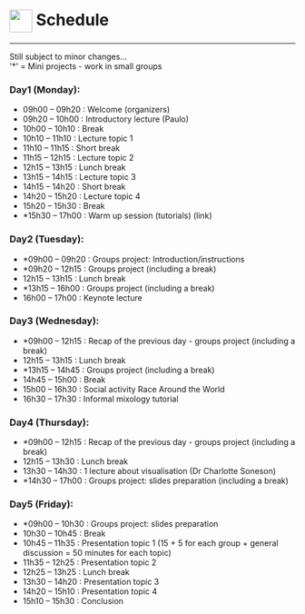 # <img border="0" src="https://www.svgrepo.com/show/158264/schedule.svg" width="40" height="40" style="vertical-align:middle;"> Schedule

***
Still subject to minor changes...
<br/>
'*' = Mini projects - work in small groups
<br/>

### Day1 (Monday):
* 09h00 – 09h20 : Welcome (organizers)
* 09h20 – 10h00 : Introductory lecture (Paulo)
* 10h00 – 10h10 : Break
* 10h10 – 11h10 : Lecture topic 1
* 11h10 – 11h15 : Short break
* 11h15 – 12h15 : Lecture topic 2
* 12h15 – 13h15 : Lunch break
* 13h15 – 14h15 : Lecture topic 3
* 14h15 – 14h20 : Short break
* 14h20 – 15h20 : Lecture topic 4
* 15h20 – 15h30 : Break
* *15h30 – 17h00 : Warm up session (tutorials) (link)


### Day2 (Tuesday):
* *09h00 – 09h20 : Groups project: Introduction/instructions
* *09h20 – 12h15 : Groups project (including a break)
* 12h15 – 13h15 : Lunch break
* *13h15 – 16h00 : Groups project (including a break)
* 16h00 – 17h00 : Keynote lecture


### Day3 (Wednesday):
* *09h00 – 12h15 : Recap of the previous day - groups project (including a break)
* 12h15 – 13h15 : Lunch break
* *13h15 – 14h45 : Groups project (including a break)
* 14h45 – 15h00 : Break
* 15h00 – 16h30 : Social activity Race Around the World
* 16h30 – 17h30 : Informal mixology tutorial 


### Day4 (Thursday):
* *09h00 – 12h15 : Recap of the previous day - groups project (including a break)
* 12h15 – 13h30 : Lunch break
* 13h30 – 14h30 : 1 lecture about visualisation (Dr Charlotte Soneson)
* *14h30 – 17h00 : Groups project: slides preparation (including a break)


### Day5 (Friday):
* *09h00 – 10h30 : Groups project: slides preparation
* 10h30 – 10h45 : Break
* 10h45 – 11h35 : Presentation topic 1 (15 + 5 for each group + general discussion = 50 minutes for each topic)
* 11h35 – 12h25 : Presentation topic 2
* 12h25 – 13h25 : Lunch break
* 13h30 – 14h20 : Presentation topic 3
* 14h20 – 15h10 : Presentation topic 4
* 15h10 – 15h30 : Conclusion

